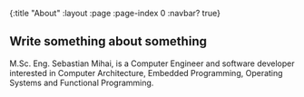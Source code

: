 {:title "About"
 :layout :page
 :page-index 0
 :navbar? true}

## Write something about something

M.Sc. Eng. Sebastian Mihai, is a Computer Engineer and software developer interested in Computer Architecture, Embedded Programming, Operating Systems and Functional Programming.


